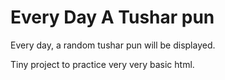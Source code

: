 # Every Day A Tushar pun

Every day, a random tushar pun will be displayed.

Tiny project to practice very very basic html.
